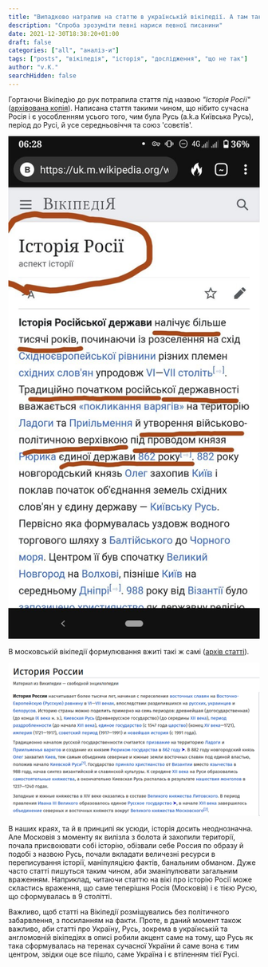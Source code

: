 ```yaml
---
title: "Випадково натрапив на статтю в українській вікіпедії. А там таке... секс, скандал, розслідування"
description: "Спроба зрозуміти певні нариси певної писанини"
date: 2021-12-30T18:38:20+01:00
draft: false
categories: ["all", "аналіз-и"]
tags: ["posts", "вікіпедія", "історія", "дослідження", "що не так"]
author: "v.K."
searchHidden: false
---
```


Гортаючи Вікіпедію до рук потрапила стаття під назвою _"Історія Росії"_ ([архівована копія](http://archive.today/Xc5af)). Написана стаття такими чином, що нібито сучасна Росія і є уособленням усього того, чим була Русь (a.k.a Київська Русь), період до Русі, й усе середньовіччя та союз 'совєтів'.

![img:allegetly moscow](/img/posts/historyofmoscow.jpeg)

В московській вікіпедії формулювання вжиті такі ж самі ([архів статті](http://archive.today/2Z4Tk)).

![img:allegetly moscow-ru](/img/posts/historyofmoscow_ru.png)

В наших краях, та й в принципі як усюди, історія досить неоднозначна. Але Московія з моменту як вилізла з болота й захопили території, почала присвоювати собі історію, обізвали себе Россия по образу й подобі з назвою Русь, почали вкладати величезні ресурси в переписування історії, маніпуляцією фактів, банальним обманом. Дуже часто статті пишуться таким чином, аби зманіпулювати загальним враженням. Наприклад, читаючи статтю на вікі про історію Росії може скластись враження, що саме теперішня Росія (Московія) і є тією Русю, що сформувалась в 9 столітті. 

Важливо, щоб статті на Вікіпедії розміщувались без політичного забарвлення, з посиланням на факти. Проте, в даний момент також важливо, аби статті про Україну, Русь, зокрема в українській та англомовній вікіпедіях в описі робили акцент саме на тому, що Русь як така сформувалась на теренах сучасної України й саме вона є тим центром, звідки оце все пішло, саме Україна і є втіленням тієї Русі.
